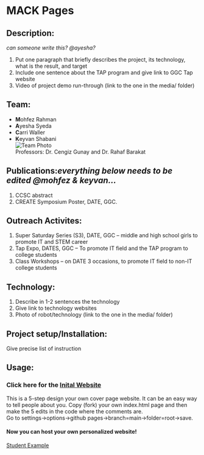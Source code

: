 # MACK Pages
## Description:
*can someone write this? @ayesha?*
1. Put one paragraph that briefly describes the project, its technology, what is the result, and target
2. Include one sentence about the TAP program and give link to GGC Tap website
3. Video of project demo run-through (link to the one in the media/ folder)
## Team:
* **M**ohfez Rahman
* **A**yesha Syeda
* **C**arri Waller
* **K**eyvan Shabani<br/>
![Team Photo](/media/mack.jpeg)<br/>
Professors: Dr. Cengiz Gunay and Dr. Rahaf Barakat
## Publications:*everything below needs to be edited @mohfez & keyvan...*
1. CCSC abstract 
2. CREATE Symposium Poster, DATE, GGC.
## Outreach Activites:
1. Super Saturday Series (S3), DATE, GGC – middle and high school girls to promote IT and STEM career
2. Tap Expo, DATES, GGC – To promote IT field and the TAP program to college students
3. Class Workshops – on DATE 3 occasions, to promote IT field to non-IT college students
## Technology:
1. Describe in 1-2 sentences the technology
2. Give link to technology websites
3. Photo of robot/technology (link to the one in the media/ folder)
## Project setup/Installation:
Give precise list of instruction
## Usage:
### Click here for the [Inital Website](https://techambassadors-ggc.github.io/MACK/code/index.html)
This is a 5-step design your own cover page website. It can be an easy way to tell people about you.
Copy (fork) your own index.html page and then make the 5 edits in the code where the comments are.<br/>
Go to settings->options->github pages->branch=main->folder=root->save.<br/>
#### Now you can host your own personalized website! <br/>
[Student Example](http://cwaller.altervista.org/TAP/Student1.html)
